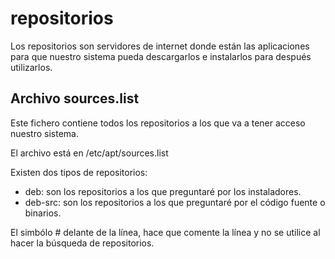 # repositorios #
Los repositorios son servidores de internet donde están las aplicaciones para que nuestro sistema pueda descargarlos e instalarlos para después utilizarlos.

## Archivo sources.list #
Este fichero contiene todos los repositorios a los que va a tener acceso nuestro sistema.

El archivo está en /etc/apt/sources.list 

Existen dos tipos de repositorios:

- deb: son los repositorios a los que preguntaré por los instaladores.
- deb-src: son los repositorios a los que preguntaré por el código fuente o binarios.

El simbólo # delante de la línea, hace que comente la línea y no se utilice al hacer la búsqueda de repositorios.


